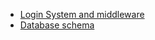 - [Login System and middleware](https://github.com/zuri-training/EXCEL_COMP-Team_101/issues/1)
- [Database schema](https://github.com/zuri-training/EXCEL_COMP-Team_101/issues/10)
